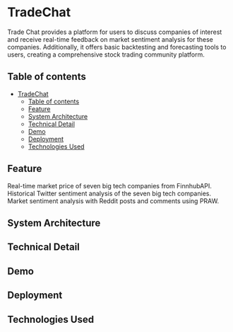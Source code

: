 # TradeChat

Trade Chat provides a platform for users to discuss companies of interest and receive real-time feedback on market sentiment analysis for these companies. Additionally, it offers basic backtesting and forecasting tools to users, creating a comprehensive stock trading community platform.

## Table of contents
- [TradeChat](#tradechat)
  - [Table of contents](#table-of-contents)
  - [Feature](#feature)
  - [System Architecture](#system-architecture)
  - [Technical Detail](#technical-detail)
  - [Demo](#demo)
  - [Deployment](#deployment)
  - [Technologies Used](#technologies-used)

## Feature
Real-time market price of seven big tech companies from FinnhubAPI.
Historical Twitter sentiment analysis of the seven big tech companies.
Market sentiment analysis with Reddit posts and comments using PRAW.

## System Architecture

## Technical Detail

## Demo

## Deployment

## Technologies Used
```